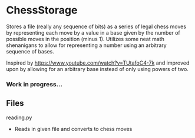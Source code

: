 # ChessStorage

Stores a file (really any sequence of bits) as a series of legal chess moves by representing each move by a value in a base given by the number of possible moves in the position (minus 1). Utilizes some neat math shenanigans to allow for representing a number using an arbitrary sequence of bases.

Inspired by https://www.youtube.com/watch?v=TUtafoC4-7k and improved upon by allowing for an arbitrary base instead of only using powers of two.  

### Work in progress...

## Files
reading.py
- Reads in given file and converts to chess moves
